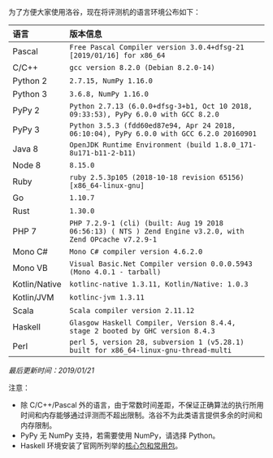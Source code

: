 为了方便大家使用洛谷，现在将评测机的语言环境公布如下：

| 语言          | 版本信息                                                     |
| :------------ | :----------------------------------------------------------- |
| Pascal        | `Free Pascal Compiler version 3.0.4+dfsg-21 [2019/01/16] for x86_64` |
| C/C++         | `gcc version 8.2.0 (Debian 8.2.0-14)`                        |
| Python 2      | `2.7.15, NumPy 1.16.0`                                       |
| Python 3      | `3.6.8, NumPy 1.16.0`                                        |
| PyPy 2        | `Python 2.7.13 (6.0.0+dfsg-3+b1, Oct 10 2018, 09:33:53), PyPy 6.0.0 with GCC 8.2.0` |
| PyPy 3        | `Python 3.5.3 (fdd60ed87e94, Apr 24 2018, 06:10:04), PyPy 6.0.0 with GCC 6.2.0 20160901` |
| Java 8        | `OpenJDK Runtime Environment (build 1.8.0_171-8u171-b11-2-b11)` |
| Node 8        | `8.15.0`                                                     |
| Ruby          | `ruby 2.5.3p105 (2018-10-18 revision 65156) [x86_64-linux-gnu]` |
| Go            | `1.10.7`                                                     |
| Rust          | `1.30.0`                                                     |
| PHP 7         | `PHP 7.2.9-1 (cli) (built: Aug 19 2018 06:56:13) ( NTS ) Zend Engine v3.2.0, with Zend OPcache v7.2.9-1` |
| Mono C#       | `Mono C# compiler version 4.6.2.0`                           |
| Mono VB       | `Visual Basic.Net Compiler version 0.0.0.5943 (Mono 4.0.1 - tarball)` |
| Kotlin/Native | `kotlinc-native 1.3.11, Kotlin/Native: 1.0.3`                |
| Kotlin/JVM    | `kotlinc-jvm 1.3.11`                                         |
| Scala         | `Scala compiler version 2.11.12`                             |
| Haskell       | `Glasgow Haskell Compiler, Version 8.4.4, stage 2 booted by GHC version 8.4.3` |
| Perl          | `perl 5, version 28, subversion 1 (v5.28.1) built for x86_64-linux-gnu-thread-multi` |

*最后更新时间：2019/01/21*

注意：
 - 除 C/C++/Pascal 外的语言，由于常数时间差距，不保证正确算法的执行所用时间和内存能够通过评测而不超出限制。洛谷不为此类语言提供多余的时间和内存限制。
 - PyPy 无 NumPy 支持，若需要使用 NumPy，请选择 Python。
 - Haskell 环境安装了官网所列举的[核心包和常用包](https://www.haskell.org/platform/contents.html)。